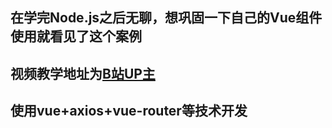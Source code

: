 ## 在学完Node.js之后无聊，想巩固一下自己的Vue组件使用就看见了这个案例
## 视频教学地址为[B站UP主](https://www.bilibili.com/video/av53856198)
## 使用vue+axios+vue-router等技术开发
